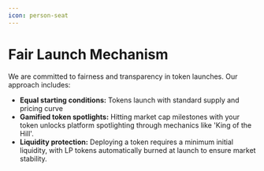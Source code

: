 ```yaml
---
icon: person-seat
---
```


# Fair Launch Mechanism

We are committed to fairness and transparency in token launches. Our approach includes:

* **Equal starting conditions:** Tokens launch with standard supply and pricing curve
* **Gamified token spotlights:** Hitting market cap milestones with your token unlocks platform spotlighting through mechanics like 'King of the Hill'.
* **Liquidity protection:** Deploying a token requires a minimum initial liquidity, with LP tokens automatically burned at launch to ensure market stability.
